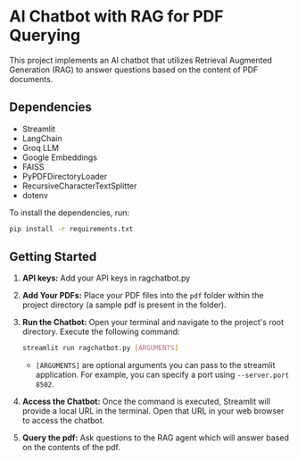 # AI Chatbot with RAG for PDF Querying

This project implements an AI chatbot that utilizes Retrieval Augmented Generation (RAG) to answer questions based on the content of PDF documents.

## Dependencies

* Streamlit
* LangChain
* Groq LLM
* Google Embeddings
* FAISS
* PyPDFDirectoryLoader
* RecursiveCharacterTextSplitter
* dotenv

To install the dependencies, run:

```bash
pip install -r requirements.txt
```
## Getting Started

1. **API keys:** Add your API keys in ragchatbot.py
2. **Add Your PDFs:** Place your PDF files into the `pdf` folder within the project directory (a sample pdf is present in the folder).
3.  **Run the Chatbot:** Open your terminal and navigate to the project's root directory. Execute the following command:

    ```bash
    streamlit run ragchatbot.py [ARGUMENTS]
    ```

    * `[ARGUMENTS]` are optional arguments you can pass to the streamlit application. For example, you can specify a port using `--server.port 8502`.

4.  **Access the Chatbot:** Once the command is executed, Streamlit will provide a local URL in the terminal. Open that URL in your web browser to access the chatbot.
5.  **Query the pdf:** Ask questions to the RAG agent which will answer based on the contents of the pdf.


